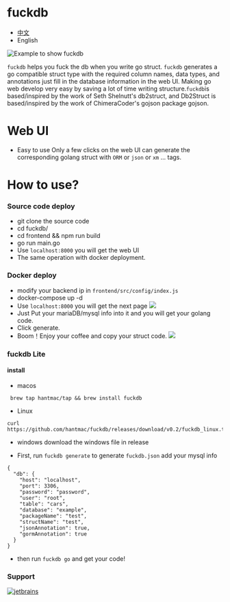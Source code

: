 
# fuckdb
- [中文](https://github.com/hantmac/fuckdb/blob/master/README_zh.md)
- English

![Example to show fuckdb](http://static.vue2.net/db.gif)

`fuckdb` helps you fuck the db when you write go struct.
`fuckdb` generates a go compatible struct type with the required column names, data types, and annotations just fill in the database information in the web UI. Making go web develop very easy by saving a lot of time writing structure.`fuckdb`is based/inspired by the work of Seth Shelnutt's db2struct, and Db2Struct is based/inspired by the work of ChimeraCoder's gojson package gojson.
# Web UI
- Easy to use
Only a few clicks on the web UI can generate the corresponding golang struct with `ORM` or `json` or `xm` ... tags.
# How to use?

### Source code deploy
- git clone the source code
- cd fuckdb/
- cd frontend && npm run build
- go run main.go
- Use `localhost:8000` you will get the web UI
- The same operation with docker deployment.

### Docker deploy
- modify your backend ip in  `frontend/src/config/index.js`
- docker-compose up -d
- Use `localhost:8000` you will get the next page
![](https://tva1.sinaimg.cn/large/006tNbRwgy1g9w1ru6tl4j31wb0u0aft.jpg)
- Just Put your mariaDB/mysql info into it and you will get your golang code.
- Click generate.
- Boom！Enjoy your coffee and copy your struct code.
![](https://tva1.sinaimg.cn/large/006tNbRwly1g9w531osobj31u90u0jzq.jpg)

### fuckdb Lite
#### install
- macos 
 ```
  brew tap hantmac/tap && brew install fuckdb
 ```
- Linux 

 ```
curl https://github.com/hantmac/fuckdb/releases/download/v0.2/fuckdb_linux.tar.gz
  ```
  
- windows 
  download the windows file in release

- First,  run `fuckdb generate` to generate `fuckdb.json` add your mysql info
```
{
  "db": {
    "host": "localhost",
    "port": 3306,
    "password": "password",
    "user": "root",
    "table": "cars",
    "database": "example",
    "packageName": "test",
    "structName": "test",
    "jsonAnnotation": true,
    "gormAnnotation": true
  }
}
```
- then run `fuckdb go` and get your code!


### Support

[![jetbrains](https://s1.ax1x.com/2020/03/26/G9uQoR.png)]( https://www.jetbrains.com/?from=fuckdb)
